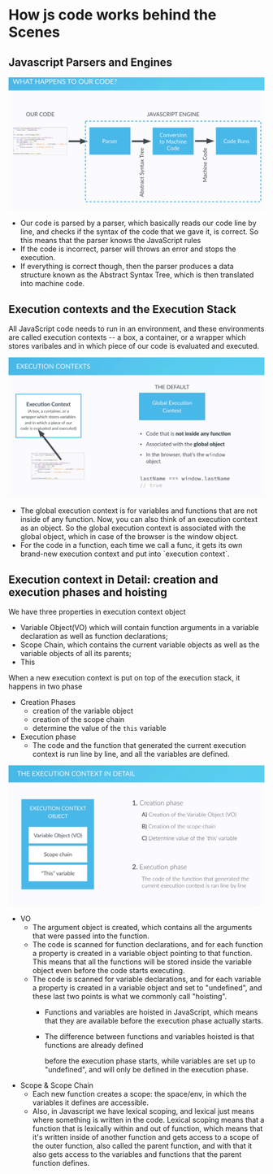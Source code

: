 # How js code works behind the Scenes

## Javascript Parsers and Engines

![](../.gitbook/assets/screen-shot-2019-06-19-at-3.52.15-pm.png)

* Our code is parsed by a parser,  which basically reads our code line by line, and checks if the syntax of the code that we gave it, is correct. So this means that the parser knows the JavaScript rules
* If the code is incorrect, parser will throws an error and stops the execution.
* If everything is correct though, then the parser produces a data structure known as the Abstract Syntax Tree, which is then translated into machine code.

## Execution contexts and the Execution Stack

All JavaScript code needs to run in an environment, and these environments are called execution contexts -- a box, a container, or a wrapper which stores varibales and in which piece of our code is evaluated and executed.

![](../.gitbook/assets/screen-shot-2019-06-27-at-4.28.12-pm.png)

* The global execution context is for variables and functions that are not inside of any function. Now, you can also think of an execution context as an object. So the global execution context is associated with the global object, which in case of the browser is the window object.
* For the code in a function, each time we call a func, it gets its own brand-new execution context and put into \`execution context\`.

## Execution context in Detail: creation and execution phases and hoisting

We have three properties in execution context object

* Variable Object\(VO\) which will contain function arguments in a variable declaration as well as function declarations;
* Scope Chain, which contains the current variable objects as well as the variable objects of all its parents;
* This

When a new execution context is put on top of the execution stack, it happens in two phase

* Creation Phases
  * creation of the variable object
  * creation of the scope chain
  * determine the value of the `this` variable
* Execution phase
  * The code and the function that generated the current execution context is run line by line, and all the variables are defined.

![](../.gitbook/assets/screen-shot-2019-06-27-at-5.01.47-pm.png)

* VO
  * The argument object is created, which contains all the arguments that were passed into the function.
  * The code is scanned for function declarations, and for each function a property is created in a variable object pointing to that function. This means that all the functions will be stored inside the variable object even before the code starts executing.
  * The code is scanned for variable declarations, and for each variable a property is created in a variable object and set to "undefined", and these last two points is what we commonly call "hoisting".
    * Functions and variables are hoisted in JavaScript, which means that they are available before the execution phase actually starts.
    * The difference between functions and variables hoisted is that functions are already defined

      before the execution phase starts, while variables are set up to "undefined", and will only be defined in the execution phase.
* Scope & Scope Chain
  * Each new function creates a scope: the space/env, in which the variables it defines are accessible.
  * Also, in Javascript we have lexical scoping, and lexical just means where something is written in the code.  Lexical scoping means that a function that is lexically within and out of function, which means that it's written inside of another function and gets access to a scope of the outer function, also called the parent function, and with that it also gets access to the variables and functions that the parent function defines.

